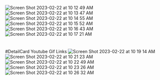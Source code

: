 ![Screen Shot 2023-02-22 at 10 12 49 AM](https://user-images.githubusercontent.com/72527380/220665029-6675a9eb-a7ff-4a9d-ab0a-0fffacaa723a.png)
![Screen Shot 2023-02-22 at 10 13 47 AM](https://user-images.githubusercontent.com/72527380/220665378-dae8c188-f33e-406a-ac56-e89979fcf886.png)
![Screen Shot 2023-02-22 at 10 14 55 AM](https://user-images.githubusercontent.com/72527380/220665738-e1840f6a-31c6-4191-947a-4e5f4bba2a9b.png)
![Screen Shot 2023-02-22 at 10 15 52 AM](https://user-images.githubusercontent.com/72527380/220666018-7090c28f-5ade-4486-b91d-a3c0174923f5.png)
![Screen Shot 2023-02-22 at 10 16 43 AM](https://user-images.githubusercontent.com/72527380/220666276-7c0e00a7-a713-4518-a19a-b447484b4f52.png)
![Screen Shot 2023-02-22 at 10 17 21 AM](https://user-images.githubusercontent.com/72527380/220666523-6ac00247-91e7-4be9-a7e0-17bada56df93.png)
#
#DetailCard Youtube Gif Links
![Screen Shot 2023-02-22 at 10 19 14 AM](https://user-images.githubusercontent.com/72527380/220667067-a4cd50b2-73b7-40ad-aee8-d1bf170f3559.png)
![Screen Shot 2023-02-22 at 10 21 23 AM](https://user-images.githubusercontent.com/72527380/220667698-f5864499-b815-4d48-bc43-22944d01f335.png)
![Screen Shot 2023-02-22 at 10 22 49 AM](https://user-images.githubusercontent.com/72527380/220668142-bd7bb0a8-a65e-40bc-afac-bcd1e7a6eb3e.png)
![Screen Shot 2023-02-22 at 10 23 26 AM](https://user-images.githubusercontent.com/72527380/220668356-2aec3cfb-ea06-4993-b26e-43f499b73c60.png)
![Screen Shot 2023-02-22 at 10 26 32 AM](https://user-images.githubusercontent.com/72527380/220669457-a9924fe4-ca10-43cf-aee5-6f0b1b1e669f.png)
